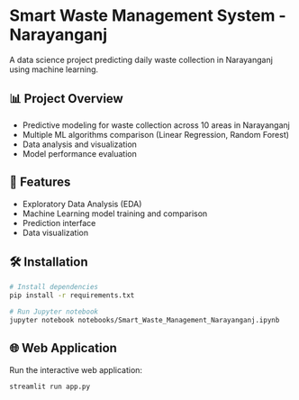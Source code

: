 # Smart Waste Management System - Narayanganj

A data science project predicting daily waste collection in Narayanganj using machine learning.

## 📊 Project Overview

- Predictive modeling for waste collection across 10 areas in Narayanganj
- Multiple ML algorithms comparison (Linear Regression, Random Forest)
- Data analysis and visualization
- Model performance evaluation

## 🚀 Features

- Exploratory Data Analysis (EDA)
- Machine Learning model training and comparison
- Prediction interface
- Data visualization

## 🛠️ Installation

```bash
# Install dependencies
pip install -r requirements.txt

# Run Jupyter notebook
jupyter notebook notebooks/Smart_Waste_Management_Narayanganj.ipynb
```

## 🌐 Web Application

Run the interactive web application:

```bash
streamlit run app.py
